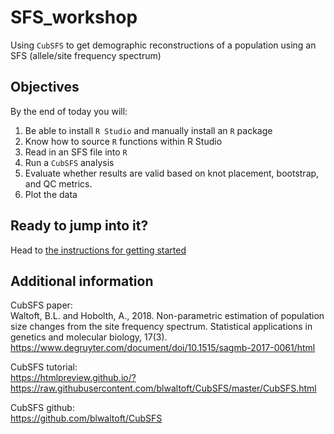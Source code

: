 # SFS_workshop
Using `CubSFS` to get demographic reconstructions of a population using an SFS (allele/site frequency spectrum)

## Objectives
By the end of today you will:
1. Be able to install `R Studio` and manually install an `R` package
2. Know how to source `R` functions within R Studio
3. Read in an SFS file into `R`
4. Run a `CubSFS` analysis
5. Evaluate whether results are valid based on knot placement, bootstrap, and QC metrics.
6. Plot the data

## Ready to jump into it?
Head to [the instructions for getting started](1_Getting_Started/README.Md)

## Additional information
CubSFS paper:  
Waltoft, B.L. and Hobolth, A., 2018. Non-parametric estimation of population size changes from the site frequency spectrum. Statistical applications in genetics and molecular biology, 17(3). https://www.degruyter.com/document/doi/10.1515/sagmb-2017-0061/html

CubSFS tutorial:  
https://htmlpreview.github.io/?https://raw.githubusercontent.com/blwaltoft/CubSFS/master/CubSFS.html

CubSFS github:  
https://github.com/blwaltoft/CubSFS

